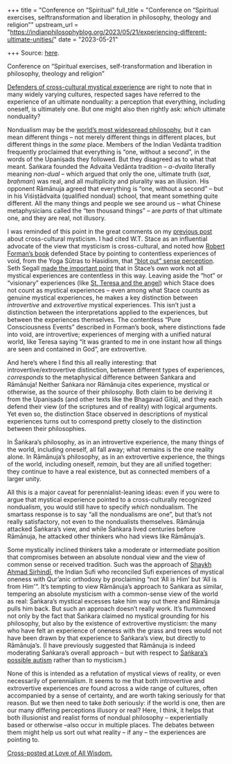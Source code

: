 +++
title = "Conference on “Spiritual"
full_title = "Conference on “Spiritual exercises, selftransformation and liberation in philosophy, theology and religion”"
upstream_url = "https://indianphilosophyblog.org/2023/05/21/experiencing-different-ultimate-unities/"
date = "2023-05-21"

+++
Source: [here](https://indianphilosophyblog.org/2023/05/21/experiencing-different-ultimate-unities/).

Conference on “Spiritual exercises, self-transformation and liberation in philosophy, theology and religion”

[Defenders of cross-cultural mystical experience](https://loveofallwisdom.com/blog/2022/11/mystical-experience-across-cultures/) are right to note that in many widely varying cultures, respected sages have referred to the experience of an ultimate nonduality: a perception that everything, including oneself, is ultimately one. But one might also then rightly ask: *which* ultimate nonduality?

Nondualism may be the [world’s most widespread philosophy](https://loveofallwisdom.com/blog/2020/08/perennial-nondualism/), but it can mean different things – not merely different things in different places, but different things in the *same* place. Members of the Indian Vedānta tradition frequently proclaimed that everything is “one, without a second”, in the words of the Upaniṣads they followed. But they disagreed as to what that meant. Śaṅkara founded the Advaita Vedānta tradition – *a-dvaita* literally meaning *non-dual* – which argued that only the one, ultimate truth (*sat*, *braḥman*) was real, and all multiplicity and plurality was an illusion. His opponent Rāmānuja agreed that everything is “one, without a second” – but in his Viśiṣṭādvaita (qualified nondual) school, that meant something quite different. All the many things and people we see around us – what Chinese metaphysicians called the “ten thousand things” – are *parts* of that ultimate one, and they are real, not illusory.

I was reminded of this point in the great comments on my [previous post](https://loveofallwisdom.com/blog/2022/11/mystical-experience-across-cultures/) about cross-cultural mysticism. I had cited W.T. Stace as an influential advocate of the view that mysticism is cross-cultural, and noted how [Robert Forman’s book](https://global.oup.com/academic/product/the-problem-of-pure-consciousness-9780195109764?cc=us&lang=en&) defended Stace by pointing to contentless experiences of void, from the Yoga Sūtras to Hasidism, that [“blot out” sense perception](https://loveofallwisdom.com/blog/2022/11/who-cares-about-phenomenological-similarities/). Seth Segall [made the important point](https://loveofallwisdom.com/blog/2022/11/mystical-experience-across-cultures/#comment-44234) that in Stace’s own work not all mystical experiences are contentless in this way. Leaving aside the “hot” or “visionary” experiences (like [St. Teresa and the angel](https://www.learnreligions.com/an-angel-pierces-saint-teresa-of-avilas-heart-124010)) which Stace does not count as mystical experiences – even among what Stace counts as genuine mystical experiences, he makes a key distinction between *introvertive* and *extrovertive* mystical experiences. This isn’t just a distinction between the interpretations applied to the experiences, but between the experiences themselves. The contentless “Pure Consciousness Events” described in Forman’s book, where distinctions fade into void, are introvertive; experiences of merging with a unified natural world, like Teresa saying “it was granted to me in one instant how all things are seen and contained in God”, are extrovertive.

And here’s where I find this all really interesting: that introvertive/extrovertive distinction, between different types of experiences, *corresponds* to the metaphysical difference between Śaṅkara and Rāmānuja! Neither Śaṅkara nor Rāmānuja cites experience, mystical or otherwise, as the source of their philosophy. Both claim to be deriving it from the Upaniṣads (and other texts like the Bhagavad Gītā), and they each defend their view (of the scriptures and of reality) with logical arguments. Yet even so, the distinction Stace observed in descriptions of mystical experiences turns out to correspond pretty closely to the distinction between their philosophies.

In Śaṅkara’s philosophy, as in an introvertive experience, the many things of the world, including oneself, all fall away; what remains is the one reality alone. In Rāmānuja’s philosophy, as in an extrovertive experience, the things of the world, including oneself, *remain*, but they are all unified together: they continue to have a real existence, but as connected members of a larger unity.

All this is a major caveat for perennialist-leaning ideas: even if you were to argue that mystical experience pointed to a cross-culturally recognized nondualism, you would still have to specify *which* nondualism. The smartass response is to say “all the nondualisms are one”, but that’s not really satisfactory, not even to the nondualists themselves. Rāmānuja attacked Śaṅkara’s view, and while Śaṅkara lived centuries before Rāmānuja, he attacked other thinkers who had views like Rāmānuja’s.

Some mystically inclined thinkers take a moderate or intermediate position that compromises between an absolute nondual view and the view of common sense or received tradition. Such was the approach of [Shaykh Ahmad Sirhindī](https://loveofallwisdom.com/blog/2010/06/wilbers-atmanism-vs-the-saints-encounter/), the Indian Sufi who reconciled Sufi experiences of mystical oneness with Qur’anic orthodoxy by proclaiming “not ‘All is Him’ but ‘All is from Him'”. It’s tempting to view Rāmānuja’s approach to Śaṅkara as similar, tempering an absolute mysticism with a common-sense view of the world as real: Śaṅkara’s mystical excesses take him way out there and Rāmānuja pulls him back. But such an approach doesn’t really work. It’s flummoxed not only by the fact that Śaṅkara claimed no mystical grounding for his philosophy, but also by the existence of extrovertive mysticism: the many who have felt an experience of oneness with the grass and trees would not have been drawn by that experience to Śaṅkara’s view, but directly to Rāmānuja’s. (I have previously suggested that Rāmānuja is indeed moderating Śaṅkara’s overall approach – but with respect to [Śaṅkara’s possible autism](https://loveofallwisdom.com/blog/2010/09/aspergers-syndrome-in-the-history-of-philosophy/) rather than to mysticism.)

None of this is intended as a refutation of mystical views of reality, or even necessarily of perennialism. It seems to me that both introvertive and extrovertive experiences *are* found across a wide range of cultures, often accompanied by a sense of certainty, and are worth taking seriously for that reason. But we then need to take *both* seriously: if the world is one, then are our many differing perceptions illusory or real? Here, I think, it helps that both illusionist and realist forms of nondual philosophy – experientially based or otherwise –also occur in multiple places. The debates between them might help us sort out what reality – if any – the experiences are pointing to.

[Cross-posted at Love of All Wisdom.](https://loveofallwisdom.com/blog/2023/05/experiencing-different-ultimate-unities)
